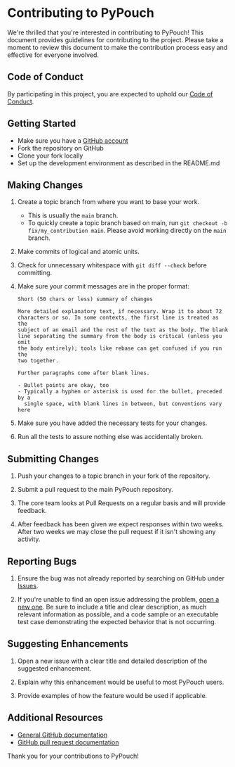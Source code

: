 # Contributing to PyPouch

We're thrilled that you're interested in contributing to PyPouch! This document provides guidelines for contributing to the project. Please take a moment to review this document to make the contribution process easy and effective for everyone involved.

## Code of Conduct

By participating in this project, you are expected to uphold our [Code of Conduct](CODE_OF_CONDUCT.md).

## Getting Started

- Make sure you have a [GitHub account](https://github.com/signup/free)
- Fork the repository on GitHub
- Clone your fork locally
- Set up the development environment as described in the README.md

## Making Changes

1. Create a topic branch from where you want to base your work.
   * This is usually the `main` branch.
   * To quickly create a topic branch based on main, run `git checkout -b fix/my_contribution main`. 
     Please avoid working directly on the `main` branch.

2. Make commits of logical and atomic units.

3. Check for unnecessary whitespace with `git diff --check` before committing.

4. Make sure your commit messages are in the proper format:
   ```
   Short (50 chars or less) summary of changes

   More detailed explanatory text, if necessary. Wrap it to about 72
   characters or so. In some contexts, the first line is treated as the
   subject of an email and the rest of the text as the body. The blank
   line separating the summary from the body is critical (unless you omit
   the body entirely); tools like rebase can get confused if you run the
   two together.

   Further paragraphs come after blank lines.

   - Bullet points are okay, too
   - Typically a hyphen or asterisk is used for the bullet, preceded by a
     single space, with blank lines in between, but conventions vary here
   ```

5. Make sure you have added the necessary tests for your changes.

6. Run all the tests to assure nothing else was accidentally broken.

## Submitting Changes

1. Push your changes to a topic branch in your fork of the repository.

2. Submit a pull request to the main PyPouch repository.

3. The core team looks at Pull Requests on a regular basis and will provide feedback.

4. After feedback has been given we expect responses within two weeks. After two weeks we may close the pull request if it isn't showing any activity.

## Reporting Bugs

1. Ensure the bug was not already reported by searching on GitHub under [Issues](https://github.com/yourusername/pypouch/issues).

2. If you're unable to find an open issue addressing the problem, [open a new one](https://github.com/yourusername/pypouch/issues/new). Be sure to include a title and clear description, as much relevant information as possible, and a code sample or an executable test case demonstrating the expected behavior that is not occurring.

## Suggesting Enhancements

1. Open a new issue with a clear title and detailed description of the suggested enhancement.

2. Explain why this enhancement would be useful to most PyPouch users.

3. Provide examples of how the feature would be used if applicable.

## Additional Resources

* [General GitHub documentation](https://help.github.com/)
* [GitHub pull request documentation](https://help.github.com/articles/creating-a-pull-request/)

Thank you for your contributions to PyPouch!